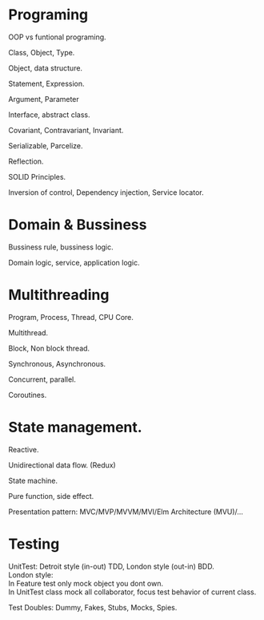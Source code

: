 
# Programing

OOP vs funtional programing.

Class, Object, Type.

Object, data structure.

Statement, Expression.

Argument, Parameter

Interface, abstract class.

Covariant, Contravariant, Invariant.

Serializable, Parcelize.

Reflection.

SOLID Principles.

Inversion of control, Dependency injection, Service locator.

# Domain & Bussiness

Bussiness rule, bussiness logic.

Domain logic, service, application logic.

# Multithreading

Program, Process, Thread, CPU Core.

Multithread.

Block, Non block thread.

Synchronous, Asynchronous.

Concurrent, parallel.

Coroutines.

# State management.

Reactive.

Unidirectional data flow. (Redux)

State machine.

Pure function, side effect.

Presentation pattern: MVC/MVP/MVVM/MVI/Elm Architecture (MVU)/...

# Testing

UnitTest: Detroit style (in-out) TDD, London style (out-in) BDD.  
London style:  
In Feature test only mock object you dont own.  
In UnitTest class mock all collaborator, focus test behavior of current class.

Test Doubles: Dummy, Fakes, Stubs, Mocks, Spies.
